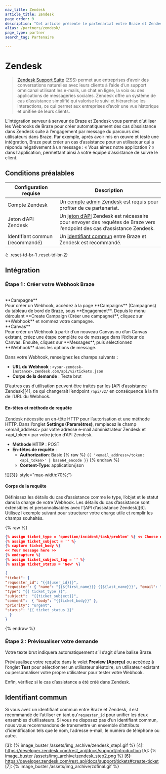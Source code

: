 ```yaml
---
nav_title: Zendesk
article_title: Zendesk
page_order: 9
description: "Cet article présente le partenariat entre Braze et Zendesk, une suite d’assistance populaire qui vous permet d’utiliser des Webhooks de Braze pour synchroniser les données d’assistance entre les deux plateformes."
alias: /partners/zendesk/
page_type: partner
search_tag: Partenaire

---
```


# Zendesk

> [Zendesk Support Suite](https://www.zendesk.com/support-suite/) (ZSS) permet aux entreprises d’avoir des conversations naturelles avec leurs clients à l’aide d’un support omnicanal utilisant les e-mails, un chat en ligne, la voix ou des applications de messageries sociales. Zendesk offre un système de cas d’assistance simplifié qui valorise le suivi et hiérarchise les interactions, ce qui permet aux entreprises d’avoir une vue historique et unifiée de leurs clients.

L’intégration serveur à serveur de Braze et Zendesk vous permet d’utiliser les Webhooks de Braze pour créer automatiquement des cas d’assistance dans Zendesk suite à l’engagement par message du parcours des utilisateurs dans Braze. Par exemple, après avoir mis en œuvre et testé une intégration, Braze peut créer un cas d’assistance pour un utilisateur qui a répondu négativement à un message : « Vous aimez notre application ? » dans l’application, permettant ainsi à votre équipe d’assistance de suivre le client.  

## Conditions préalables

| Configuration requise | Description |
|---|---|
| Compte Zendesk | Un [compte admin Zendesk](https://`<your-zendesk-instance>`.zendesk.com/agent/admin) est requis pour profiter de ce partenariat. |
| Jeton d’API Zendesk | Un [jeton d’API][2] Zendesk est nécessaire pour envoyer des requêtes de Braze vers l’endpoint des cas d’assistance Zendesk. |
| Identifiant commun (recommandé) | Un [identifiant commun](#common-identifier) entre Braze et Zendesk est recommandé. |
{: .reset-td-br-1 .reset-td-br-2}

## Intégration

### Étape 1 : Créer votre Webhook Braze
<br>
**Campagne**<br>Pour créer un Webhook, accédez à la page **Campaigns** (Campagnes) du tableau de bord de Braze, sous **Engagement**. Depuis le menu déroulant **Create Campaign (Créer une campagne)**, cliquez sur **Webhook** et nommez votre campagne.<br>
**Canvas**<br>Pour créer un Webhook à partir d’un nouveau Canvas ou d’un Canvas existant, créez une étape complète ou de message dans l’éditeur de Canvas. Ensuite, cliquez sur **Messages**, puis sélectionnez **Webhook** dans les options de message.

Dans votre Webhook, renseignez les champs suivants :
- **URL du Webhook** : `<your-zendesk-instance>.zendesk.com/api/v2/tickets.json`
- **Corps de la demande** : Texte brut

D’autres cas d’utilisation peuvent être traités par les [API d’assistance Zendesk][4], ce qui changerait l’endpoint `/api/v2/` en conséquence à la fin de l’URL du Webhook.

#### En-têtes et méthode de requête

Zendesk nécessite un en-tête HTTP pour l’autorisation et une méthode HTTP. Dans l’onglet **Settings (Paramètres)**, remplacez le champ <email_address> par votre adresse e-mail administrateur Zendesk et <api_token> par votre jeton d’API Zendesk.

- **Méthode HTTP** : POST
- **En-têtes de requête** :
  - **Authorization**: Basic {% raw %} `{{ '<email_address>/token:<api_token>' | base64_encode }}` {% endraw %}
  - **Content-Type**: application/json

![][3]{: style="max-width:70%;"}

#### Corps de la requête

Définissez les détails du cas d’assistance comme le type, l’objet et le statut dans la charge de votre Webhook. Les détails du cas d’assistance sont extensibles et personnalisables avec l’[API d’assistance Zendesk][6]. Utilisez l’exemple suivant pour structurer votre charge utile et remplir les champs souhaités.

{% raw %}
```json
{% assign ticket_type = 'question/incident/task/problem' %} << Choose one >>
{% assign ticket_subject = '' %}
{% capture ticket_body %}
<< Your message here >>
{% endcapture %}
{% assign ticket_subject_tag = '' %}
{% assign ticket_status = 'New' %}

{
"ticket": {
"requester_id": "{{${user_id}}}", 
"requester": { "name": "{{${first_name}}} {{${last_name}}}", "email": "{{${email_address}}}", "phone": "{{${phone_number}}}"},
"type": "{{ ticket_type }}",
"subject":  "{{ticket_subject}}",
"comment":  { "body": "{{ticket_body}}" },
"priority": "urgent",
"status": "{{ ticket_status }}"
  }
}
```
{% endraw %}

### Étape 2 : Prévisualiser votre demande

Votre texte brut indiquera automatiquement s’il s’agit d’une balise Braze.

Prévisualisez votre requête dans le volet **Preview (Aperçu)** ou accédez à l’onglet **Test** pour sélectionner un utilisateur aléatoire, un utilisateur existant ou personnaliser votre propre utilisateur pour tester votre Webhook.

Enfin, vérifiez si le cas d’assistance a été créé dans Zendesk.

## Identifiant commun

Si vous avez un identifiant commun entre Braze et Zendesk, il est recommandé de l’utiliser en tant qu’`requester_id` pour unifier les deux ensembles d’utilisateurs. Si vous ne disposez pas d’un identifiant commun, nous vous recommandons de transmettre un ensemble d’attributs d’identification tels que le nom, l’adresse e-mail, le numéro de téléphone ou autre.

[1]: {{site.baseurl}}/user_guide/data_and_analytics/user_data_collection/user_profile_lifecycle/
[2]: https://support.zendesk.com/hc/en-us/articles/226022787-Generating-a-new-API-token-\
[3]: {% image_buster /assets/img_archive/zendesk_step1.gif %}
[4]: https://developer.zendesk.com/rest_api/docs/support/introduction
[5]: {% image_buster /assets/img_archive/zendesk_step2.png %}
[6]: https://developer.zendesk.com/rest_api/docs/support/tickets#create-ticket
[7]: {% image_buster /assets/img_archive/zdfinal.gif %}